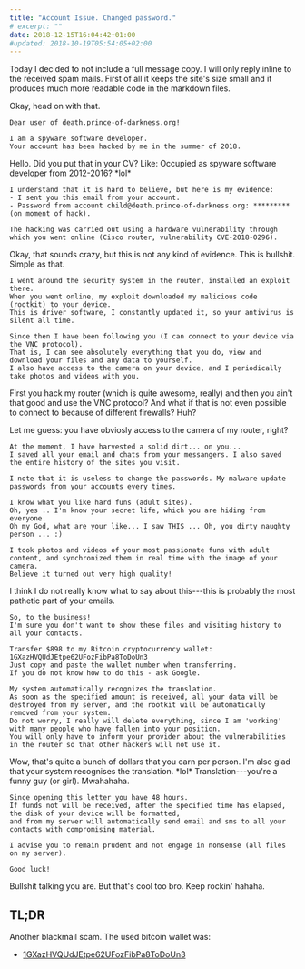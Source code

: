 ```yaml
---
title: "Account Issue. Changed password."
# excerpt: ""
date: 2018-12-15T16:04:42+01:00
#updated: 2018-10-19T05:54:05+02:00
---
```


Today I decided to not include a full message copy. I will only reply inline to the received spam mails.
First of all it keeps the site's size small and it produces much more readable code in the markdown files.

Okay, head on with that.

```
Dear user of death.prince-of-darkness.org!

I am a spyware software developer.
Your account has been hacked by me in the summer of 2018.
```

Hello. Did you put that in your CV? Like: Occupied as spyware software developer from 2012-2016? \*lol\*

```
I understand that it is hard to believe, but here is my evidence:
- I sent you this email from your account.
- Password from account child@death.prince-of-darkness.org: ********* (on moment of hack).

The hacking was carried out using a hardware vulnerability through which you went online (Cisco router, vulnerability CVE-2018-0296).
```

Okay, that sounds crazy, but this is not any kind of evidence. This is bullshit. Simple as that.

```
I went around the security system in the router, installed an exploit there.
When you went online, my exploit downloaded my malicious code (rootkit) to your device.
This is driver software, I constantly updated it, so your antivirus is silent all time.

Since then I have been following you (I can connect to your device via the VNC protocol).
That is, I can see absolutely everything that you do, view and download your files and any data to yourself.
I also have access to the camera on your device, and I periodically take photos and videos with you.
```

First you hack my router (which is quite awesome, really) and then you ain't that good and use the VNC protocol? And what if
that is not even possible to connect to because of different firewalls? Huh?

Let me guess: you have obviosly access to the camera of my router, right?

```
At the moment, I have harvested a solid dirt... on you...
I saved all your email and chats from your messangers. I also saved the entire history of the sites you visit.

I note that it is useless to change the passwords. My malware update passwords from your accounts every times.

I know what you like hard funs (adult sites).
Oh, yes .. I'm know your secret life, which you are hiding from everyone.
Oh my God, what are your like... I saw THIS ... Oh, you dirty naughty person ... :)

I took photos and videos of your most passionate funs with adult content, and synchronized them in real time with the image of your camera.
Believe it turned out very high quality!
```

I think I do not really know what to say about this---this is probably the most pathetic part of your emails.

```
So, to the business!
I'm sure you don't want to show these files and visiting history to all your contacts.

Transfer $898 to my Bitcoin cryptocurrency wallet: 1GXazHVQUdJEtpe62UFozFibPa8ToDoUn3
Just copy and paste the wallet number when transferring.
If you do not know how to do this - ask Google.

My system automatically recognizes the translation.
As soon as the specified amount is received, all your data will be destroyed from my server, and the rootkit will be automatically removed from your system.
Do not worry, I really will delete everything, since I am 'working' with many people who have fallen into your position.
You will only have to inform your provider about the vulnerabilities in the router so that other hackers will not use it.
```

Wow, that's quite a bunch of dollars that you earn per person. I'm also glad that your system recognises the translation. \*lol\*
Translation---you're a funny guy (or girl). Mwahahaha.

```
Since opening this letter you have 48 hours.
If funds not will be received, after the specified time has elapsed, the disk of your device will be formatted,
and from my server will automatically send email and sms to all your contacts with compromising material.

I advise you to remain prudent and not engage in nonsense (all files on my server).

Good luck!
```

Bullshit talking you are. But that's cool too bro. Keep rockin' hahaha.


## TL;DR

Another blackmail scam. The used bitcoin wallet was:

- [1GXazHVQUdJEtpe62UFozFibPa8ToDoUn3](https://www.bitcoinabuse.com/reports/1GXazHVQUdJEtpe62UFozFibPa8ToDoUn3)

